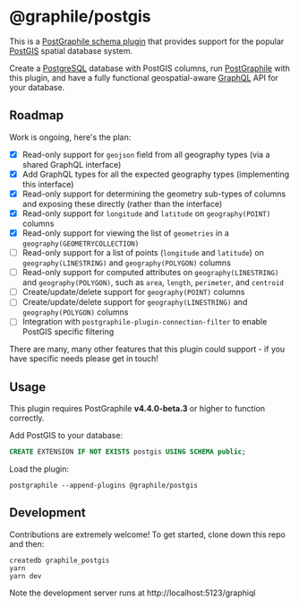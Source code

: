 # @graphile/postgis

This is a [PostGraphile schema
plugin](https://www.graphile.org/postgraphile/extending/) that provides
support for the popular [PostGIS](http://postgis.net/) spatial database
system.

Create a [PostgreSQL](https://www.postgresql.org/) database with PostGIS
columns, run [PostGraphile](https://www.graphile.org/postgraphile/) with this
plugin, and have a fully functional geospatial-aware
[GraphQL](http://graphql.org/) API for your database.

## Roadmap

Work is ongoing, here's the plan:

- [x] Read-only support for `geojson` field from all geography types (via a shared GraphQL interface)
- [x] Add GraphQL types for all the expected geography types (implementing this interface)
- [x] Read-only support for determining the geometry sub-types of columns and exposing these directly (rather than the interface)
- [x] Read-only support for `longitude` and `latitude` on `geography(POINT)` columns
- [x] Read-only support for viewing the list of `geometries` in a `geography(GEOMETRYCOLLECTION)`
- [ ] Read-only support for a list of points (`longitude` and `latitude`) on
      `geography(LINESTRING)` and `geography(POLYGON)` columns
- [ ] Read-only support for computed attributes on
      `geography(LINESTRING)` and `geography(POLYGON)`, such as `area`,
      `length`, `perimeter`, and `centroid`
- [ ] Create/update/delete support for `geography(POINT)` columns
- [ ] Create/update/delete support for `geography(LINESTRING)` and
      `geography(POLYGON)` columns
- [ ] Integration with `postgraphile-plugin-connection-filter` to enable PostGIS specific filtering

There are many, many other features that this plugin could support - if you
have specific needs please get in touch!

## Usage

This plugin requires PostGraphile **v4.4.0-beta.3** or higher to function correctly.

Add PostGIS to your database:

```sql
CREATE EXTENSION IF NOT EXISTS postgis USING SCHEMA public;
```

Load the plugin:

```
postgraphile --append-plugins @graphile/postgis
```

## Development

Contributions are extremely welcome! To get started, clone down this repo and then:

```
createdb graphile_postgis
yarn
yarn dev
```

Note the development server runs at http://localhost:5123/graphiql
